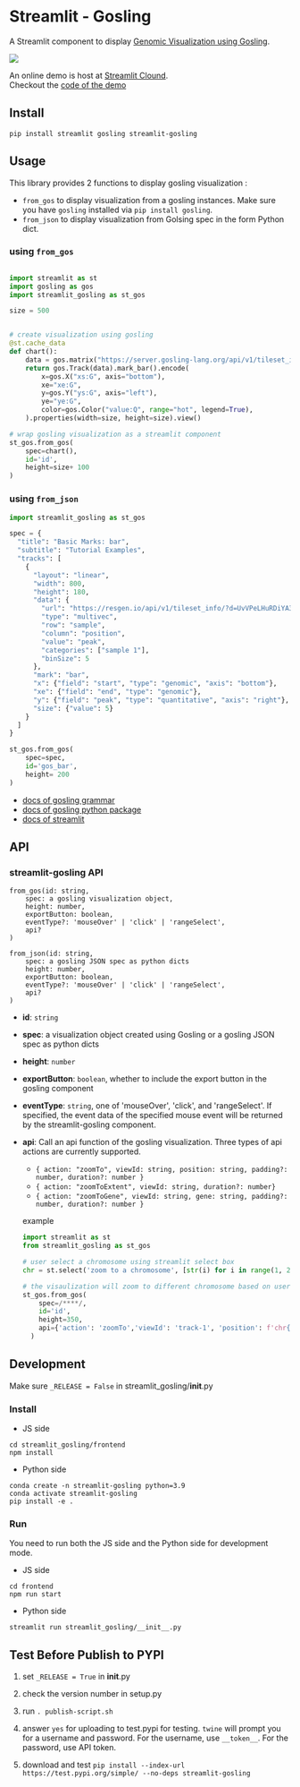 # Streamlit - Gosling

A Streamlit component to display [Genomic Visualization using Gosling](http://gosling-lang.org).

<img src="./assets/demo.gif">

An online demo is host at [Streamlit Clound](https://wangqianwen0418-streamlit-gosling-demo-st-gos-demo-zo60pz.streamlitapp.com/).  
Checkout the [code of the demo](https://github.com/wangqianwen0418/streamlit-gosling-demo/blob/main/st_gos_demo.py)


## Install

```shell script
pip install streamlit gosling streamlit-gosling 
```



## Usage

This library provides 2 functions to display gosling visualization :

- `from_gos` to display visualization from a gosling instances. Make sure you have `gosling` installed via `pip install gosling`.
- `from_json` to display visualization from Golsing spec in the form Python dict.

### using `from_gos`
```python

import streamlit as st
import gosling as gos
import streamlit_gosling as st_gos

size = 500


# create visualization using gosling
@st.cache_data
def chart():
    data = gos.matrix("https://server.gosling-lang.org/api/v1/tileset_info/?d=leung2015-hg38")
    return gos.Track(data).mark_bar().encode(
        x=gos.X("xs:G", axis="bottom"),
        xe="xe:G",
        y=gos.Y("ys:G", axis="left"),
        ye="ye:G",
        color=gos.Color("value:Q", range="hot", legend=True),
    ).properties(width=size, height=size).view()

# wrap gosling visualization as a streamlit component
st_gos.from_gos(
    spec=chart(), 
    id='id', 
    height=size+ 100
)
```

### using `from_json`
```python
import streamlit_gosling as st_gos

spec = {
  "title": "Basic Marks: bar",
  "subtitle": "Tutorial Examples",
  "tracks": [
    {
      "layout": "linear",
      "width": 800,
      "height": 180,
      "data": {
        "url": "https://resgen.io/api/v1/tileset_info/?d=UvVPeLHuRDiYA3qwFlm7xQ",
        "type": "multivec",
        "row": "sample",
        "column": "position",
        "value": "peak",
        "categories": ["sample 1"],
        "binSize": 5
      },
      "mark": "bar",
      "x": {"field": "start", "type": "genomic", "axis": "bottom"},
      "xe": {"field": "end", "type": "genomic"},
      "y": {"field": "peak", "type": "quantitative", "axis": "right"},
      "size": {"value": 5}
    }
  ]
}

st_gos.from_gos(
    spec=spec, 
    id='gos_bar', 
    height= 200
)
```


- [docs of gosling grammar](http://gosling-lang.org/docs)  
- [docs of gosling python package](https://gosling-lang.github.io/gos)  
- [docs of streamlit](https://docs.streamlit.io/)

## API

### streamlit-gosling API

```
from_gos(id: string,
    spec: a gosling visualization object,
    height: number,
    exportButton: boolean,
    eventType?: 'mouseOver' | 'click' | 'rangeSelect',
    api?
)
```

```
from_json(id: string,
    spec: a gosling JSON spec as python dicts
    height: number,
    exportButton: boolean,
    eventType?: 'mouseOver' | 'click' | 'rangeSelect',
    api?
)
```

- **id**: `string`
- **spec**: a visualization object created using Gosling or a gosling JSON spec as python dicts
- **height**: `number`
- **exportButton**: `boolean`, whether to include the export button in the gosling component
- **eventType**: `string`, one of 'mouseOver', 'click', and 'rangeSelect'. If specified, the event data of the specified mouse event will be returned by the streamlit-gosling component.
- **api**: Call an api function of the gosling visualization. 
  Three types of api actions are currently supported. 
  - `{ action: "zoomTo", viewId: string, position: string, padding?: number, duration?: number }`
  - `{ action: "zoomToExtent", viewId: string, duration?: number}`
  - `{ action: "zoomToGene", viewId: string, gene: string, padding?: number, duration?: number }`

  

  example
  ```python
  import streamlit as st
  from streamlit_gosling as st_gos

  # user select a chromosome using streamlit select box
  chr = st.select('zoom to a chromosome', [str(i) for i in range(1, 20)])

  # the visaulization will zoom to different chromosome based on users' selection above
  st_gos.from_gos(
      spec=/****/, 
      id='id', 
      height=350, 
      api={'action': 'zoomTo','viewId': 'track-1', 'position': f'chr{chr}'}
    )
  ```

## Development

Make sure `_RELEASE = False` in streamlit_gosling/__init__.py

### Install

- JS side

```shell script
cd streamlit_gosling/frontend
npm install
```

- Python side

```shell script
conda create -n streamlit-gosling python=3.9
conda activate streamlit-gosling
pip install -e .
```

### Run

You need to run both the JS side and the Python side for development mode.

- JS side

```shell script
cd frontend
npm run start
```

- Python side

```shell script
streamlit run streamlit_gosling/__init__.py
```

## Test Before Publish to PYPI
1. set `_RELEASE = True` in __init__.py

2. check the version number in setup.py

3. run `. publish-script.sh`

4. answer `yes` for uploading to test.pypi for testing. `twine` will prompt you for a username and password. For the username, use `__token__`. For the password, use API token.

5. download and test `pip install --index-url https://test.pypi.org/simple/ --no-deps streamlit-gosling`
<!-- ## Static HTML file
If you only need static rendering of gosling, with no communication from Gosling back to Streamlit, then you may not need `streamlit-gosling`.
Using  `components.html` will be the easiest way.
```python
import gosling as gos
import streamlit.components.v1

import urllib.request as urllib
import json

URL = "https://gist.githubusercontent.com/sehilyi/54eaeecd2f07203a707e1516b1cf8e60/raw/d7728224b475a87604f97ba5522e1501edc2565a/gosling.js"

def load_schema():
    with urllib.urlopen(urllib.Request(URL)) as response:
        raw = response.read()
        conf = json.loads(raw)
    return conf

if __name__ == "__main__":
    schema = load_schema()
    html = gos.View(**schema)._repr_mimebundle_()['text/html']
    streamlit.components.v1.html(html, width=800, height=300)
``` -->
